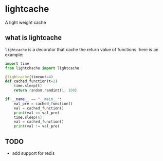 # lightcache
A light weight cache

## what is lightcache

`lightcache` is a decorator that cache the return value of functions.
here is an example:

```python
import time
from lightchache import lightcache

@lightcache(timeout=4)
def cached_function(t=2)
    time.sleep(t)
    return random.randint(1, 100)

if __name__ == "__main__":
    val_pre = cached_function()
    val = cached_function()
    print(val == val_pre)
    time.sleep(6)
    val = cached_function()
    print(val != val_pre)
```

## TODO
- add support for redis

